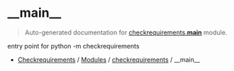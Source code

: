 # \_\_main\_\_

> Auto-generated documentation for [checkrequirements.__main__](../../checkrequirements/__main__.py) module.

entry point for python -m checkrequirements

- [Checkrequirements](../README.md#checkrequirements-index) / [Modules](../README.md#checkrequirements-modules) / [checkrequirements](index.md#checkrequirements) / \_\_main\_\_
